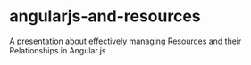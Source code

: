 angularjs-and-resources
=======================

A presentation about effectively managing Resources and their Relationships in Angular.js
